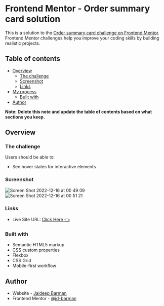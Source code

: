 # Frontend Mentor - Order summary card solution

This is a solution to the [Order summary card challenge on Frontend Mentor](https://www.frontendmentor.io/challenges/order-summary-component-QlPmajDUj). Frontend Mentor challenges help you improve your coding skills by building realistic projects. 

## Table of contents

- [Overview](#overview)
  - [The challenge](#the-challenge)
  - [Screenshot](#screenshot)
  - [Links](#links)
- [My process](#my-process)
  - [Built with](#built-with)
- [Author](#author)

**Note: Delete this note and update the table of contents based on what sections you keep.**

## Overview

### The challenge

Users should be able to:

- See hover states for interactive elements

### Screenshot

![Screen Shot 2022-12-16 at 00 49 09](https://user-images.githubusercontent.com/118118656/207956688-72fa3f04-70ea-47c2-88c2-c1f561dc7c8b.png)
![Screen Shot 2022-12-16 at 00 51 21](https://user-images.githubusercontent.com/118118656/207956759-38e681c3-699f-4cd3-99e1-5732f4c2edc4.png)


### Links

- Live Site URL: [Click Here 👈](https://your-live-site-url.com)

### Built with

- Semantic HTML5 markup
- CSS custom properties
- Flexbox
- CSS Grid
- Mobile-first workflow

## Author

- Website - [Jaideep Barman](https://www.showwcase.com/jd-barman)
- Frontend Mentor - [@jd-barman](https://www.frontendmentor.io/profile/jd-barman)

